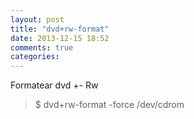 ```yaml
---
layout: post
title: "dvd+rw-format"
date: 2013-12-15 18:52
comments: true
categories: 
---
```

Formatear dvd +- Rw

>$ dvd+rw-format -force /dev/cdrom

